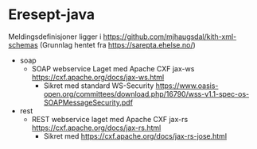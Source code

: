 # Eresept-java

Meldingsdefinisjoner ligger i https://github.com/mjhaugsdal/kith-xml-schemas (Grunnlag hentet
fra https://sarepta.ehelse.no/)

- soap
    - SOAP webservice Laget med Apache CXF jax-ws https://cxf.apache.org/docs/jax-ws.html
        - Sikret med standard
          WS-Security https://www.oasis-open.org/committees/download.php/16790/wss-v1.1-spec-os-SOAPMessageSecurity.pdf
- rest
    - REST webservice laget med Apache CXF jax-rs https://cxf.apache.org/docs/jax-rs.html
        - Sikret med https://cxf.apache.org/docs/jax-rs-jose.html




